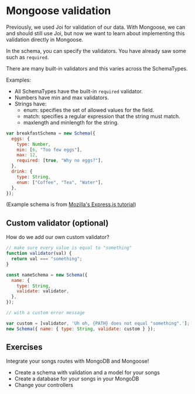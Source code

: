 # Mongoose validation

Previously, we used Joi for validation of our data. With Mongoose, we can and should still use Joi, but now we want to learn about implementing this validation directly in Mongoose.

In the schema, you can specify the validators. You have already saw some such as `required`.

There are many built-in validators and this varies across the SchemaTypes.

Examples:

- All SchemaTypes have the built-in `required` validator.
- Numbers have min and max validators.
- Strings have:
  - enum: specifies the set of allowed values for the field.
  - match: specifies a regular expression that the string must match.
  - maxlength and minlength for the string.

```js
var breakfastSchema = new Schema({
  eggs: {
    type: Number,
    min: [6, "Too few eggs"],
    max: 12,
    required: [true, "Why no eggs?"],
  },
  drink: {
    type: String,
    enum: ["Coffee", "Tea", "Water"],
  },
});
```

(Example schema is from [Mozilla's Express.js tutorial](https://developer.mozilla.org/en-US/docs/Learn/Server-side/Express_Nodejs/mongoose#related_documents))

## Custom validator (optional)

How do we add our own custom validator?

```js
// make sure every value is equal to "something"
function validator(val) {
  return val === "something";
}

const nameSchema = new Schema({
  name: {
    type: String,
    validate: validator,
  },
});

// with a custom error message

var custom = [validator, 'Uh oh, {PATH} does not equal "something".'];
new Schema({ name: { type: String, validate: custom } });
```

## Exercises

Integrate your songs routes with MongoDB and Mongoose!

- Create a schema with validation and a model for your songs
- Create a database for your songs in your MongoDB
- Change your controllers 